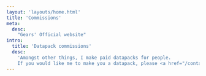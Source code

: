 ```yaml
---
layout: 'layouts/home.html'
title: 'Commissions'
meta:
  desc:
    "Gears' Official website"
intro:
  title: 'Datapack commissions'
  desc:
    'Amongst other things, I make paid datapacks for people.
    If you would like me to make you a datapack, please <a href="/contact/" class="hover:underline font-bold">contact me</a>.'
---
```


